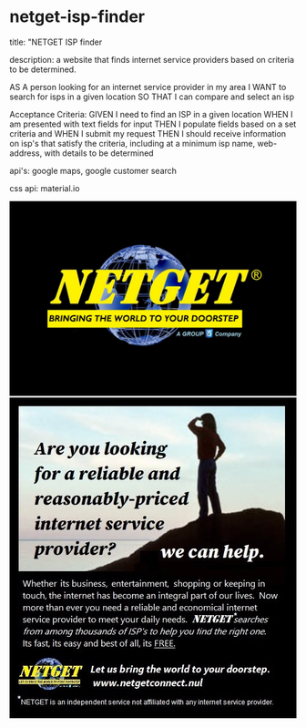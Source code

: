 # netget-isp-finder

title: "NETGET ISP finder

description: a website that finds internet service providers based on criteria to be determined. 

AS A person looking for an internet service provider in my area
I WANT to search for isps in a given location
SO THAT I can compare and select an isp

Acceptance Criteria:
GIVEN I need to find an ISP in a given location
WHEN I am presented with text fields for input
THEN I populate fields based on a set criteria and
WHEN I submit my request
THEN I should receive information on isp's that satisfy the criteria, including at a minimum
isp name, web-address, with details to be determined

api's: google maps, google customer search 

css api: material.io

![screenshot](https://github.com/Mannyalfa/netget-isp-finder/blob/main/assets/images/netget.jpg)
![screenshot](https://github.com/Mannyalfa/netget-isp-finder/blob/main/assets/images/netgetad.jpg)